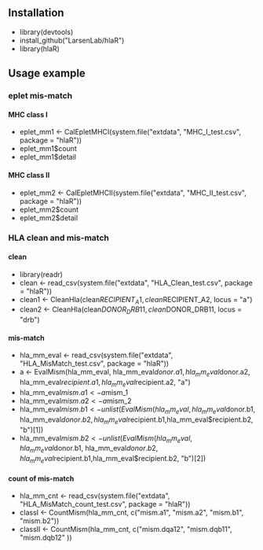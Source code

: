 ## Installation
* library(devtools)   
* install_github("LarsenLab/hlaR")
* library(hlaR) 

## Usage example
### eplet mis-match
#### MHC class I
* eplet_mm1 <- CalEpletMHCI(system.file("extdata", "MHC_I_test.csv", package = "hlaR"))
* eplet_mm1$count  
* eplet_mm1$detail
#### MHC class II
* eplet_mm2 <- CalEpletMHCII(system.file("extdata", "MHC_II_test.csv", package = "hlaR"))
* eplet_mm2$count  
* eplet_mm2$detail

### HLA clean and mis-match
#### clean
* library(readr)
* clean <- read_csv(system.file("extdata", "HLA_Clean_test.csv", package = "hlaR"))
* clean1 <- CleanHla(clean$RECIPIENT_A1, clean$RECIPIENT_A2, locus = "a")
* clean2 <- CleanHla(clean$DONOR_DRB11, clean$DONOR_DRB11, locus = "drb")
#### mis-match
* hla_mm_eval <- read_csv(system.file("extdata", "HLA_MisMatch_test.csv", package = "hlaR"))
* a <- EvalMism(hla_mm_eval, hla_mm_eval$donor.a1, hla_mm_eval$donor.a2, hla_mm_eval$recipient.a1, hla_mm_eval$recipient.a2, "a")
* hla_mm_eval$mism.a1 <- a$mism_1
* hla_mm_eval$mism.a2 <- a$mism_2
* hla_mm_eval$mism.b1 <- unlist(EvalMism(hla_mm_eval, hla_mm_eval$donor.b1, hla_mm_eval$donor.b2, hla_mm_eval$recipient.b1,hla_mm_eval$recipient.b2, "b")[1])
* hla_mm_eval$mism.b2 <- unlist(EvalMism(hla_mm_eval, hla_mm_eval$donor.b1, hla_mm_eval$donor.b2, hla_mm_eval$recipient.b1,hla_mm_eval$recipient.b2, "b")[2])
#### count of mis-match
* hla_mm_cnt <- read_csv(system.file("extdata", "HLA_MisMatch_count_test.csv", package = "hlaR"))
* classI <- CountMism(hla_mm_cnt, c("mism.a1", "mism.a2", "mism.b1", "mism.b2"))
* classII <- CountMism(hla_mm_cnt, c("mism.dqa12", "mism.dqb11", "mism.dqb12"  ))
